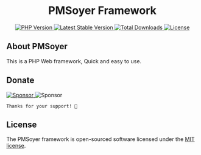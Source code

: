 <h1 align="center">
    PMSoyer Framework
</h1>

<p align="center">
    <a href="https://packagist.org/packages/soyer/framework">
        <img src="https://img.shields.io/badge/PHP-7.4.30-blue" alt="PHP Version">
    </a>
    <a href="https://packagist.org/packages/soyer/framework">
        <img src="https://img.shields.io/packagist/v/soyer/framework" alt="Latest Stable Version">
    </a>
    <a href="https://packagist.org/packages/soyer/framework">
        <img src="https://img.shields.io/packagist/dt/soyer/framework" alt="Total Downloads">
    </a>
    <a href="https://packagist.org/packages/soyer/framework">
        <img src="https://img.shields.io/github/license/mantvmass/PMSoyer?color=%236cc644" alt="License">
    </a>
</p>


## About PMSoyer
This is a PHP Web framework, Quick and easy to use.


## Donate
<p>
    <a href="https://github.com/sponsors/mantvmass">
        <img src="https://img.shields.io/badge/Sponsor-GitHub-b60abf.svg" alt="Sponsor">
    </a>
    <img src="https://img.shields.io/badge/Kasikorn_Bank-0608905863-08a103.svg" alt="Sponsor">

    Thanks for your support! 🎉
</p>

## License
The PMSoyer framework is open-sourced software licensed under the [MIT license](https://github.com/mantvmass/PMSoyer/blob/main/LICENSE).